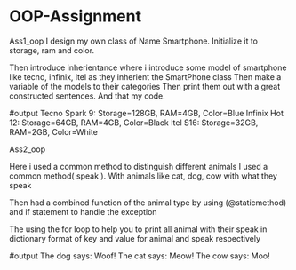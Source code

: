 # OOP-Assignment
Ass1_oop I design my own class of Name Smartphone. Initialize it to storage, ram and color.

Then introduce inherientance where i introduce some model of smartphone like tecno, infinix, itel as they inherient the SmartPhone class Then make a variable of the models to their categories Then print them out with a great constructed sentences. And that my code.

#output Tecno Spark 9: Storage=128GB, RAM=4GB, Color=Blue Infinix Hot 12: Storage=64GB, RAM=4GB, Color=Black Itel S16: Storage=32GB, RAM=2GB, Color=White

Ass2_oop

Here i used a common method to distinguish different animals I used a common method( speak ). With animals like cat, dog, cow with what they speak

Then had a combined function of the animal type by using (@staticmethod) and if statement to handle the exception

The using the for loop to help you to print all animal with their speak in dictionary format of key and value for animal and speak respectively

#output The dog says: Woof! The cat says: Meow! The cow says: Moo!
